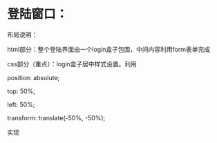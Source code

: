 # 登陆窗口：

布局说明：

html部分：整个登陆界面由一个login盒子包围，中间内容利用form表单完成

css部分（重点）：login盒子居中样式设置。利用

 position: absolute;

  top: 50%;

  left: 50%;

  transform: translate(-50%, -50%);

实现


